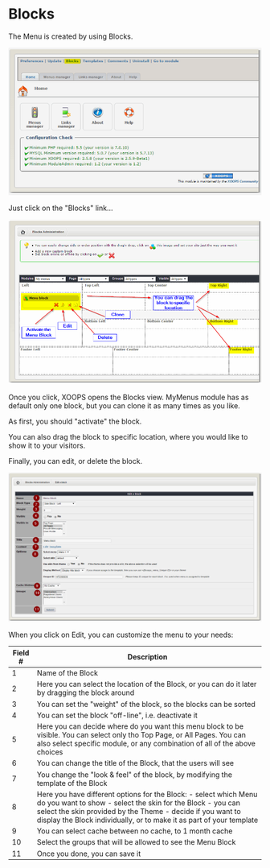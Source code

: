 # Blocks

The Menu is created by using Blocks.

![](.gitbook/assets/blocks1.png)

Just click on the "Blocks" link...

![](.gitbook/assets/blocks2.png)

Once you click, XOOPS opens the Blocks view. MyMenus module has as default only one block, but you can clone it as many times as you like.

As first, you should "activate" the block.

You can also drag the block to specific location, where you would like to show it to your visitors.

Finally, you can edit, or delete the block.

![](.gitbook/assets/blocks3.png)

When you click on Edit, you can customize the menu to your needs:

| Field \# | Description |
| --- | --- |
| 1 | Name of the Block |
| 2 | Here you can select the location of the Block, or you can do it later by dragging the block around |
| 3 | You can set the "weight" of the block, so the blocks can be sorted |
| 4 | You can set the block "off-line", i.e. deactivate it |
| 5 | Here you can decide where do you want this menu block to be visible. You can select only tho Top Page, or All Pages. You can also select specific module, or any combination of all of the above choices |
| 6 | You can change the title of the Block, that the users will see |
| 7 | You change the "look & feel" of the block, by modifying the template of the Block |
| 8 | Here you have different options for the Block: - select which Menu do you want to show  - select the skin for the Block  - you can select the skin provided by the Theme  - decide if you want to display the Block individually, or to make it as part of your template |
| 9 | You can select cache between no cache, to 1 month cache |
| 10 | Select the groups that will be allowed to see the Menu Block |
| 11 | Once you done, you can save it |

